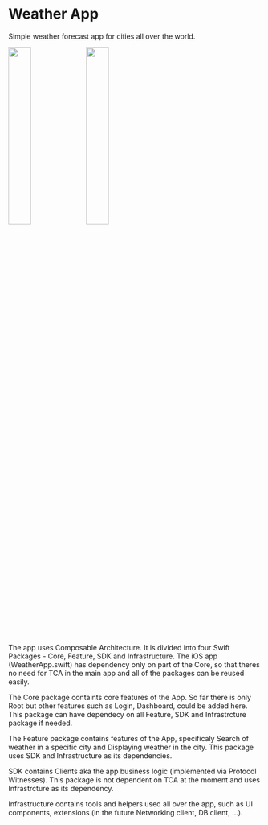 # Weather App
Simple weather forecast app for cities all over the world.

<p>
  <img src="https://user-images.githubusercontent.com/43984788/205496976-e1d81d55-cc6c-4f6a-acaf-0ce228cd9d33.png" width="30%" height="30%">
  <spacer>
  <img src="https://user-images.githubusercontent.com/43984788/205496996-ef36e555-dac2-425c-b67f-a71302755592.png" width="30%" height="30%">
</p>

<p>The app uses Composable Architecture. It is divided into four Swift Packages - Core, Feature, SDK and Infrastructure. The iOS app (WeatherApp.swift) has dependency only on part of the Core, so that theres no need for TCA in the main app and all of the packages can be reused easily.</p>

<p>The Core package containts core features of the App. So far there is only Root but other features such as Login, Dashboard, could be added here. This package can have dependecy on all Feature, SDK and Infrastrcture package if needed. </p>
<p>The Feature package contains features of the App, specificaly Search of weather in a specific city and Displaying weather in the city. This package uses SDK and Infrastructure as its dependencies.</p>
<p>SDK contains Clients aka the app business logic (implemented via Protocol Witnesses). This package is not dependent on TCA at the moment and uses Infrastrcture as its dependency.</p>
<p>Infrastructure contains tools and helpers used all over the app, such as UI components, extensions (in the future Networking client, DB client, ...).</p>
